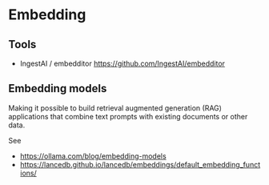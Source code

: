 # Embedding

## Tools
- IngestAI / embedditor https://github.com/IngestAI/embedditor

## Embedding models
Making it possible to build retrieval augmented generation (RAG) applications that combine text prompts with existing documents or other data.

See 
- https://ollama.com/blog/embedding-models  
- https://lancedb.github.io/lancedb/embeddings/default_embedding_functions/